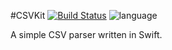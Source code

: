 #CSVKit [![Build Status](https://travis-ci.org/jackwilsdon/CSVKit.svg?branch=master)](https://travis-ci.org/jackwilsdon/CSVKit) ![language](https://img.shields.io/badge/Language-%20Swift%20-orange.svg)

A simple CSV parser written in Swift.
